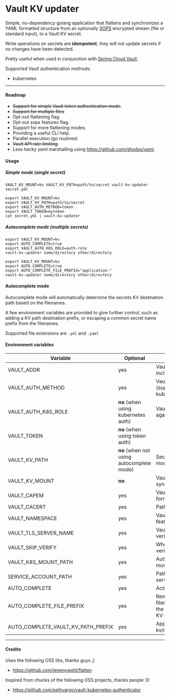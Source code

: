 # Vault KV updater


Simple, no-dependency golang application that flattens and synchronizes a YAML formatted structure from an optionally [SOPS](https://github.com/mozilla/sops) encrypted stream (file or standard input), to a Vault KV secret.

Write operations on secrets are **idempotent**, they will not update secrets if no changes have been detected.

Pretty useful when used in conjunction with [Spring Cloud Vault](https://github.com/spring-cloud/spring-cloud-vault).

Supported Vault authentication methods:
- kubernetes

---

#### Roadmap

* ~~Support for simple Vault token authentication mode.~~
* ~~Support for multiple files~~
* Opt-out flattening flag.
* Opt-out sops features flag.
* Support for more flattening modes.
* Providing a useful CLI help.
* Parallel execution (go routines)
* ~~Vault API rate limiting.~~
* Less hacky yaml marshalling using https://github.com/ghodss/yaml.

#### Usage

##### Simple mode (single secret)
```
VAULT_KV_MOUNT=kv VAULT_KV_PATH=path/to/secret vault-kv-updater secret.yml
```

```
export VAULT_KV_MOUNT=kv
export VAULT_KV_PATH=path/to/secret
export VAULT_AUTH_METHOD=token
export VAULT_TOKEN=mytoken
cat secret.yml | vault-kv-updater
```

##### Autocomplete mode (multiple secrets)
```
export VAULT_KV_MOUNT=kv
export AUTO_COMPLETE=true
export VAULT_AUTH_K8S_ROLE=auth-role
vault-kv-updater some/directory other/directory
```

```
export VAULT_KV_MOUNT=kv
export AUTO_COMPLETE=true
export AUTO_COMPLETE_FILE_PREFIX="application-"
vault-kv-updater some/directory other/directory
```


#### Autocomplete mode

Autocomplete mode will automatically determine the secrets KV destination path based on the filenames.

A few environment variables are provided to give further control, such as adding a KV path destination prefix,
or escaping a common secret name prefix from the filenames.   

Supported file extensions are `.yml` and `.yaml` 

#### Environment variables

|Variable|Optional|Description|defaults|
|---|---|---|---|
|VAULT_ADDR|yes|Vault endpoint address, including scheme and port|"http://127.0.0.1:8200"|
|VAULT_AUTH_METHOD|yes|Vault authentication method (supported methods: token, kubernetes)|kubernetes|
|VAULT_AUTH_K8S_ROLE|**no** (when using kubernetes auth)|Vault role to authenticate against||
|VAULT_TOKEN|**no** (when using token auth)||||
|VAULT_KV_PATH|**no** (when not using autocomplete mode)|Secret path, not including kv mount||
|VAULT_KV_MOUNT|**no**|Vault KV mount to synchronize secrets to||
|VAULT_CAPEM|yes|Vault CA certificate in PEM format||
|VAULT_CACERT|yes|Path to the vault CA file||
|VAULT_NAMESPACE|yes|Vault namespace (enterprise feature)||
|VAULT_TLS_SERVER_NAME|yes|Vault server hostname to verify against||
|VAULT_SKIP_VERIFY|yes|Whether to skip TLS verification|false|
|VAULT_K8S_MOUNT_PATH|yes|Authentication backend mount path|"kubernetes"|
|SERVICE_ACCOUNT_PATH|yes|Path to the Kubernetes serviceaccount token file|"/var/run/secrets/kubernetes.io/serviceaccount/token"|
|AUTO_COMPLETE|yes|Activates autocomplete mode|false|
|AUTO_COMPLETE_FILE_PREFIX|yes|Removes the prefix from the filename before determining the associated Vault secret's KV path||
|AUTO_COMPLETE_VAULT_KV_PATH_PREFIX|yes|Appends a base KV path, i.e. kv/mybasekvpath/secretname||

---

#### Credits

Uses the following OSS libs, thanks guys ;)
* https://github.com/jeremywohl/flatten

Inspired from chunks of the following OSS projects, thanks people :D
* https://github.com/sethvargo/vault-kubernetes-authenticator